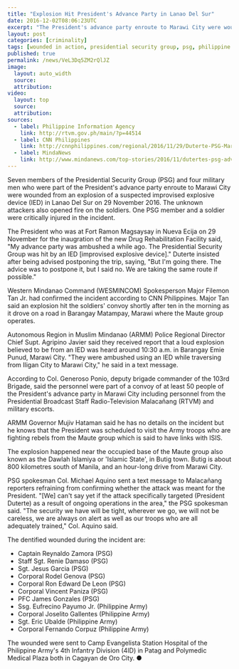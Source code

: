 ```yaml
---
title: "Explosion Hit President's Advance Party in Lanao Del Sur"
date: 2016-12-02T08:06:23UTC
excerpt: "The President's advance party enroute to Marawi City were wounded from an explosion of a suspected improvised explosive device (IED) in Lanao Del Sur on 29 November 2016."
layout: post
categories: [criminality]
tags: [wounded in action, presidential security group, psg, philippine army, lanao del sur, butig, maute]
published: true
permalink: /news/VeL3Dq5ZM2rQlJZ
image:
  layout: auto_width
  source: 
  attribution: 
video:
  layout: top
  source: 
  attribution: 
sources:
  - label: Philippine Information Agency
    link: http://rtvm.gov.ph/main/?p=44514
  - label: CNN Philippines
    link: http://cnnphilippines.com/regional/2016/11/29/Duterte-PSG-Marawi-explosion.html
  - label: MindaNews
    link: http://www.mindanews.com/top-stories/2016/11/dutertes-psg-advance-party-bombed-in-marawi/
---
```


Seven members of the Presidential Security Group (PSG) and four military men who were part of the President's advance party enroute to Marawi City were wounded from an explosion of a suspected improvised explosive device (IED) in Lanao Del Sur on 29 November 2016.
The unknown attackers also opened fire on the soldiers.
One PSG member and a soldier were critically injured in the incident.

The President who was at Fort Ramon Magsaysay in Nueva Ecija on 29 November for the inaugration of the new Drug Rehabilitation Facility said,
"My advance party was ambushed a while ago. The Presidential Security Group was hit by an IED [improvised explosive device]."
Duterte insisted after being advised postponing the trip, saying, "But I'm going there. The advice was to postpone it, but I said no. We are taking the same route if possible."

Western Mindanao Command (WESMINCOM) Spokesperson Major Filemon Tan Jr. had confirmed the incident according to CNN Philippines.
Major Tan said an explosion hit the soldiers' convoy shortly after ten in the morning as it drove on a road in Barangay Matampay, Marawi where the Maute group operates.

Autonomous Region in Muslim Mindanao (ARMM) Police Regional Director Chief Supt. Agripino Javier said they received report that a loud explosion believed to be from an IED was heard around 10:30 a.m. in Barangay Emie Punud, Marawi City.
"They were ambushed using an IED while traversing from Iligan City to Marawi City," he said in a text message.

According to Col. Generoso Ponio, deputy brigade commander of the 103rd Brigade, said the personnel were part of a convoy of at least 50 people of the President's advance party in Marawi City including personnel from the Presidential Broadcast Staff Radio-Television Malacañang (RTVM) and military escorts.

ARMM Governor Mujiv Hataman said he has no details on the incident but he knows that the President was scheduled to visit the Army troops who are fighting rebels from the Maute group which is said to have links with ISIS.

The explosion happened near the occupied base of the Maute group also known as the Dawlah Islamiya or 'Islamic State', in Butig town.
Butig is about 800 kilometres south of Manila, and an hour-long drive from Marawi City.

PSG spokesman Col. Michael Aquino sent a text message to Malacañang reporters refraining from confirming whether the attack was meant for the President.
"[We] can't say yet if the attack specifically targeted (President Duterte) as a result of ongoing operations in the area," the PSG spokesman said.
"The security we have will be tight, wherever we go, we will not be careless, we are always on alert as well as our troops who are all adequately trained," Col. Aquino said.

The dentified wounded during the incident are:

* Captain Reynaldo Zamora (PSG)
* Staff Sgt. Renie Damaso (PSG)
* Sgt. Jesus Garcia (PSG)
* Corporal Rodel Genova (PSG)
* Corporal Ron Edward De Leon (PSG)
* Corporal Vincent Paniza (PSG)
* PFC James Gonzales (PSG)
* Ssg. Eufrecino Payumo Jr. (Philippine Army)
* Corporal Joselito Gallentes (Philippine Army)
* Sgt. Eric Ubalde (Philippine Army)
* Corporal Fernando Corpuz (Philippine Army)

The wounded were sent to Camp Evangelista Station Hospital of the Philippine Army's 4th Infantry Division (4ID) in Patag and Polymedic Medical Plaza both in Cagayan de Oro City.
&#x25cf;
